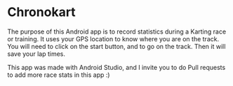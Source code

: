 # Chronokart

The purpose of this Android app is to record statistics during a Karting race or training. It uses your GPS location to know where you are on the track.
You will need to click on the start button, and to go on the track. Then it will save your lap times.

This app was made with Android Studio, and I invite you to do Pull requests to add more race stats in this app :)

